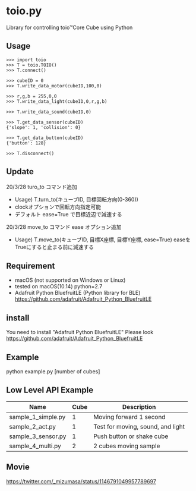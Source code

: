# toio.py
Library for controlling toio™Core Cube using Python

## Usage
```
>>> import toio
>>> T = toio.TOIO()
>>> T.connect()

>>> cubeID = 0
>>> T.write_data_motor(cubeID,100,0)
    
>>> r,g,b = 255,0,0
>>> T.write_data_light(cubeID,0,r,g,b)

>>> T.write_data_sound(cubeID,0)

>>> T.get_data_sensor(cubeID)
{'slope': 1, 'collision': 0}

>>> T.get_data_button(cubeID)
{'button': 128}

>>> T.disconnect()
```

## Update
20/3/28 turo_to コマンド追加
* Usage) T.turn_to(キューブID, 目標回転方向(0-360))
* clockオプションで回転方向指定可能
* デフォルト ease=True で目標近辺で減速する

20/3/28 move_to コマンド ease オプション追加
* Usage) T.move_to(キューブID, 目標X座標, 目標Y座標, ease=True) easeをTrueにすると止まる前に減速する  

## Requirement

* macOS (not supported on Windows or Linux)
* tested on macOS(10.14) python=2.7
* Adafruit Python BluefruitLE (Python library for BLE) https://github.com/adafruit/Adafruit_Python_BluefruitLE

## install

You need to install "Adafruit Python BluefruitLE"
Please look https://github.com/adafruit/Adafruit_Python_BluefruitLE

## Example
python example.py [number of cubes]


## Low Level API Example
| Name | Cube | Description |
| ----------- | ------------------ | ------ |
| sample_1_simple.py |1| Moving forward 1 second |
| sample_2_act.py |1| Test for moving, sound, and light|
| sample_3_sensor.py |1| Push button or shake cube |
| sample_4_multi.py |2| 2 cubes moving sample|


## Movie
https://twitter.com/_mizumasa/status/1146791049957789697
